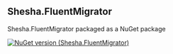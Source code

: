 ## Shesha.FluentMigrator  

Shesha.FluentMigrator packaged as a NuGet package

[![NuGet version (Shesha.FluentMigrator)](https://img.shields.io/nuget/v/Shesha.FluentMigrator?style=flat-square)](https://www.nuget.org/packages/Shesha.FluentMigrator/)
